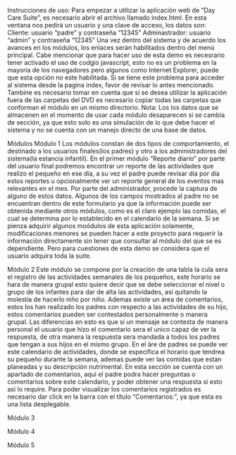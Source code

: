 Instrucciones de uso:
Para empezar a utilizar la aplicación web de “Day Care Suite”, es necesario abrir el archivo llamado index.html. En esta ventana nos pedirá un usuario y una clave de acceso, los datos son:
Cliente: usuario “padre” y contraseña “12345”
Adminastrador: usuario “admin” y contraseña “12345”
Una vez dentro del sistema y de acuerdo los avances en los módulos, los enlaces serán habilitados dentro del menú principal. Cabe mencionar que para hacer uso de esta demo es necesrario tener activado el uso de codgio javascript, esto no es un problema en la mayoría de los navegadores pero algunos como Internet Explorer, puede que esta opción no este habilitada. 
Si se tiene este problema para acceder al sistema desde la pagina index, favor de revisar lo antes mencionado. Tambine es necesario tomar en cuenta que si se desea utilizar la aplicación fuera de las carpetas del DVD es necesario copiar todas las carpetas que conforman el módulo en un mismo directorio.
Nota: Los los datos que se almacenen en el momento de usar cada módulo desaparecen si se cambia de sección, ya que esto solo es una simulación de lo que debe hacer el sistema y no se cuenta con un manejo directo de una base de datos.

Módulos
Módulo 1
Los módulos constan de dos tipos de comportamiento, el destinado a los usuarios finales(los padres) y otro a los administradores del sistema(la estancia infantil).
En el primer módulo “Reporte diario” por parte del usuario final podremos encontrar un reporte de las actividades que realizo el pequeño en ese día, a su vez el padre puede revisar día por día estos reportes u opcionalmente ver un reporte general de los eventos mas relevantes en el mes.
Por parte del administrador, procede la captura de alguno de estos datos. Algunos de los campos mostrados al padre no se encuentran dentro de este formulario ya que la información puede ser obtenida mediante otros módulos, como es el claro ejemplo las comidas, el cual se determina por lo establecido en el calendarío de  la semana. 
Si se pienza adquirir algunos moódulos de esta aplicación solamente, modificaciones menores se pueden hacer a este proyecto para requerir la información directamente sin tener que consultar al módulo del que se es dependiente. Pero para cuestiones de esta demo se considera que el usuario adquira toda la suite.

Módulo 2
Este módulo se compone por la creación de una tabla la cula sera el registro de  las actividades semanales de los pequeños, este horario se hara de manera grupal esto quiere decir que se debe seleccionar el nivel o grupo de los infantes para dar de alta las actividades, así quitando la molestía de hacerlo niño por niño.
Ademas existe un área de comentarios, estos los han realizado los padres con respecto a las actividades de su hijo, estos comentarios pueden ser contestados personalmente o manera grupal. Las diferencias en esto es que si un mensaje se contesta de manera personal el usuario que hizo el comentario sera el unico capaz de ver la respuesta, de otra manera la respuesta sera mandada a todos los padres que tengan a sus hijos en el mismo grupo.
En el áre de padres se puede ver este calendario de actividades, donde se especifica el horario que tendrea su pequeño durante la semana, ademas puede ver las comidas que estan planeadas y su descripción nutrimental.
En esta sección se cuenta con un apartado de comentarios, aqui el padre podra  hacer preguntas o comentarios sobre este calendario, y poder obtener una respuesta si esto asi lo require. Para poder visualizar los comentarios registrados es necesario dar click en la barra con el título “Comentarios:”, ya que esta es una lista desplegable.

Módulo 3


Módulo 4


Módulo 5

